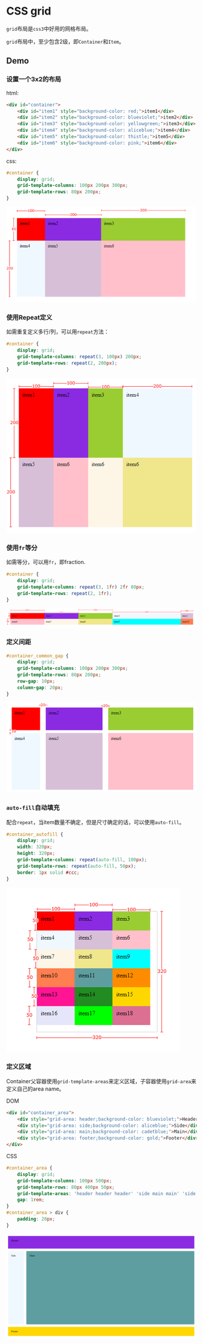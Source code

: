 # CSS grid

`grid`布局是`css3`中好用的网格布局。

`grid`布局中，至少包含2级，即`Container`和`Item`。

## Demo

### 设置一个3x2的布局

html:

```html
<div id="container">
    <div id="item1" style="background-color: red;">item1</div>
    <div id="item2" style="background-color: blueviolet;">item2</div>
    <div id="item3" style="background-color: yellowgreen;">item3</div>
    <div id="item4" style="background-color: aliceblue;">item4</div>
    <div id="item5" style="background-color: thistle;">item5</div>
    <div id="item6" style="background-color: pink;">item6</div>
</div>
```

css:

```css
#container {
    display: grid;
    grid-template-columns: 100px 200px 300px;
    grid-template-rows: 80px 200px;
}
```

![grid-common](https://raw.githubusercontent.com/David-Shi-1989/img-bed/master/20221108112931.png)

### 使用Repeat定义

如需重复定义多行/列，可以用`repeat`方法：

```css
#container {
    display: grid;
    grid-template-columns: repeat(3, 100px) 200px;
	grid-template-rows: repeat(2, 200px);
}
```

![repeat](https://raw.githubusercontent.com/David-Shi-1989/img-bed/master/20221108132101.png)

### 使用`fr`等分

如需等分，可以用`fr`，即fraction.

```css
#container {
    display: grid;
    grid-template-columns: repeat(3, 1fr) 2fr 80px;
    grid-template-rows: repeat(2, 1fr);
}
```

![fr](https://raw.githubusercontent.com/David-Shi-1989/img-bed/master/20221108134108.png)

### 定义间距

```css
#container_common_gap {
    display: grid;
    grid-template-columns: 100px 200px 300px;
    grid-template-rows: 80px 200px;
    row-gap: 10px;
    column-gap: 20px;
}
```

![gap](https://raw.githubusercontent.com/David-Shi-1989/img-bed/master/20221108134503.png)

### `auto-fill`自动填充

配合`repeat`，当item数量不确定，但是尺寸确定的话，可以使用`auto-fill`。

```css
#container_autofill {
    display: grid;
    width: 320px;
    height: 320px;
    grid-template-columns: repeat(auto-fill, 100px);
    grid-template-rows: repeat(auto-fill, 50px);
    border: 1px solid #ccc;
}
```

![auto_fill](https://raw.githubusercontent.com/David-Shi-1989/img-bed/master/20221108135650.png)

### 定义区域

Container父容器使用`grid-template-areas`来定义区域，子容器使用`grid-area`来定义自己的area name。

DOM

```html
<div id="container_area">
    <div style="grid-area: header;background-color: blueviolet;">Header</div>
    <div style="grid-area: side;background-color: aliceblue;">Side</div>
    <div style="grid-area: main;background-color: cadetblue;">Main</div>
    <div style="grid-area: footer;background-color: gold;">Footer</div>
</div>
```

CSS

```css
#container_area {
    display: grid;
    grid-template-columns: 100px 500px;
    grid-template-rows: 80px 400px 50px;
    grid-template-areas: 'header header header' 'side main main' 'side main main' 'footer footer footer';
    gap: 1rem;
}
#container_area > div {
	padding: 20px;
}
```

![image-20221108140829837](https://raw.githubusercontent.com/David-Shi-1989/img-bed/master/20221108140829.png)
